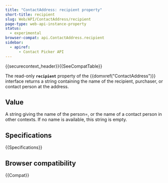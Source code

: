 ```yaml
---
title: "ContactAddress: recipient property"
short-title: recipient
slug: Web/API/ContactAddress/recipient
page-type: web-api-instance-property
status:
  - experimental
browser-compat: api.ContactAddress.recipient
sidebar:
  - apiref:
      - Contact Picker API
---
```


{{securecontext_header}}{{SeeCompatTable}}

The read-only **`recipient`** property of the {{domxref("ContactAddress")}} interface returns a string containing the name of the recipient, purchaser, or contact person at the address.

## Value

A string giving the name of the person=, or the name of a contact person in other contexts. If no name is available, this string is empty.

## Specifications

{{Specifications}}

## Browser compatibility

{{Compat}}
